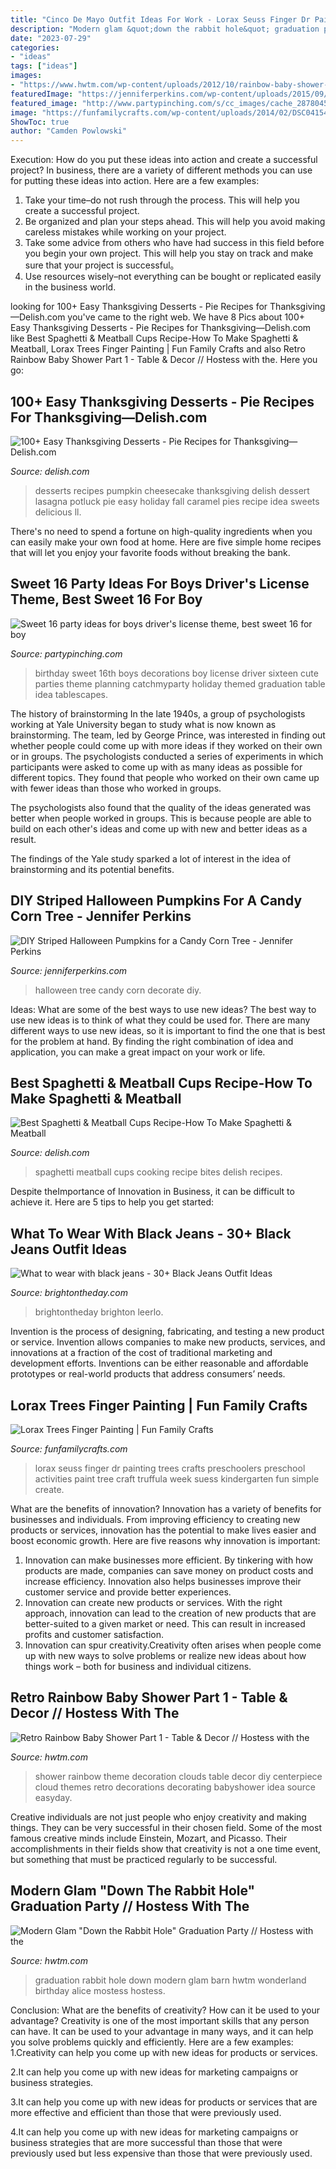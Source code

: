 ```yaml
---
title: "Cinco De Mayo Outfit Ideas For Work - Lorax Seuss Finger Dr Painting Trees Crafts Preschoolers Preschool Activities Paint Tree Craft Truffula Week Suess Kindergarten Fun Simple Create"
description: "Modern glam &quot;down the rabbit hole&quot; graduation party // hostess with the"
date: "2023-07-29"
categories:
- "ideas"
tags: ["ideas"]
images:
- "https://www.hwtm.com/wp-content/uploads/2012/10/rainbow-baby-shower-cloud-centerpiece.jpg"
featuredImage: "https://jenniferperkins.com/wp-content/uploads/2015/09/DSC_01731.jpg"
featured_image: "http://www.partypinching.com/s/cc_images/cache_2878045704.jpg?t=1309967592"
image: "https://funfamilycrafts.com/wp-content/uploads/2014/02/DSC04154-2.jpg"
ShowToc: true
author: "Camden Powlowski"
---
```



Execution: How do you put these ideas into action and create a successful project?
In business, there are a variety of different methods you can use for putting these ideas into action. Here are a few examples:
1. Take your time–do not rush through the process. This will help you create a successful project.
2. Be organized and plan your steps ahead. This will help you avoid making careless mistakes while working on your project.
3. Take some advice from others who have had success in this field before you begin your own project. This will help you stay on track and make sure that your project is successful。
4. Use resources wisely–not everything can be bought or replicated easily in the business world.

	

		
looking for 100+ Easy Thanksgiving Desserts - Pie Recipes for Thanksgiving—Delish.com you've came to the right web. We have 8 Pics about 100+ Easy Thanksgiving Desserts - Pie Recipes for Thanksgiving—Delish.com like Best Spaghetti &amp; Meatball Cups Recipe-How To Make Spaghetti &amp; Meatball, Lorax Trees Finger Painting | Fun Family Crafts and also Retro Rainbow Baby Shower Part 1 - Table &amp; Decor // Hostess with the. Here you go:
		
    
## 100+ Easy Thanksgiving Desserts - Pie Recipes For Thanksgiving—Delish.com

<img loading=lazy src="http://del.h-cdn.co/assets/15/46/1447434672-thanksgiving-pumpkin-cheesecake-lasagna-veritical.jpg" onerror="this.onerror=null;this.src='https://tse3.mm.bing.net/th?id=OIP.OcB_6q-OV7Yai3HR8VTemgHaLH&amp;pid=15.1';" alt="100+ Easy Thanksgiving Desserts - Pie Recipes for Thanksgiving—Delish.com">

_Source: delish.com_

>desserts recipes pumpkin cheesecake thanksgiving delish dessert lasagna potluck pie easy holiday fall caramel pies recipe idea sweets delicious ll. 

	

There's no need to spend a fortune on high-quality ingredients when you can easily make your own food at home. Here are five simple home recipes that will let you enjoy your favorite foods without breaking the bank.

    
## Sweet 16 Party Ideas For Boys Driver&#039;s License Theme, Best Sweet 16 For Boy

<img loading=lazy src="http://www.partypinching.com/s/cc_images/cache_2878045704.jpg?t=1309967592" onerror="this.onerror=null;this.src='https://tse3.mm.bing.net/th?id=OIP.2BRoWIIfo9y4MXwwJxZNEAHaHP&amp;pid=15.1';" alt="Sweet 16 party ideas for boys driver&#039;s license theme, best sweet 16 for boy">

_Source: partypinching.com_

>birthday sweet 16th boys decorations boy license driver sixteen cute parties theme planning catchmyparty holiday themed graduation table idea tablescapes. 

	

The history of brainstorming
In the late 1940s, a group of psychologists working at Yale University began to study what is now known as brainstorming. The team, led by George Prince, was interested in finding out whether people could come up with more ideas if they worked on their own or in groups.
The psychologists conducted a series of experiments in which participants were asked to come up with as many ideas as possible for different topics. They found that people who worked on their own came up with fewer ideas than those who worked in groups.

The psychologists also found that the quality of the ideas generated was better when people worked in groups. This is because people are able to build on each other's ideas and come up with new and better ideas as a result.

The findings of the Yale study sparked a lot of interest in the idea of brainstorming and its potential benefits.

    
## DIY Striped Halloween Pumpkins For A Candy Corn Tree - Jennifer Perkins

<img loading=lazy src="https://jenniferperkins.com/wp-content/uploads/2015/09/DSC_01731.jpg" onerror="this.onerror=null;this.src='https://tse3.mm.bing.net/th?id=OIP.INWEp6ZMMRhbNW3Cc-86XAHaJ4&amp;pid=15.1';" alt="DIY Striped Halloween Pumpkins for a Candy Corn Tree - Jennifer Perkins">

_Source: jenniferperkins.com_

>halloween tree candy corn decorate diy. 

	

Ideas: What are some of the best ways to use new ideas?
The best way to use new ideas is to think of what they could be used for. There are many different ways to use new ideas, so it is important to find the one that is best for the problem at hand. By finding the right combination of idea and application, you can make a great impact on your work or life.

    
## Best Spaghetti &amp; Meatball Cups Recipe-How To Make Spaghetti &amp; Meatball

<img loading=lazy src="http://del.h-cdn.co/assets/16/43/1477597321-delish-spaghetti-meatball-cups-pin-2.jpg" onerror="this.onerror=null;this.src='https://tse1.mm.bing.net/th?id=OIP.H7aqvNfq91aiCa7Tv4LGAQHaLG&amp;pid=15.1';" alt="Best Spaghetti &amp; Meatball Cups Recipe-How To Make Spaghetti &amp; Meatball">

_Source: delish.com_

>spaghetti meatball cups cooking recipe bites delish recipes. 

	

Despite theImportance of Innovation in Business, it can be difficult to achieve it. Here are 5 tips to help you get started: 

    
## What To Wear With Black Jeans - 30+ Black Jeans Outfit Ideas

<img loading=lazy src="https://www.brightontheday.com/wp-content/uploads/2017/02/what-to-wear-with-black-jeans.png" onerror="this.onerror=null;this.src='https://tse4.mm.bing.net/th?id=OIP.rOlK9mNd_Hfa2-On9kMIAQHaLH&amp;pid=15.1';" alt="What to wear with black jeans - 30+ Black Jeans Outfit Ideas">

_Source: brightontheday.com_

>brightontheday brighton leerlo. 

	

Invention is the process of designing, fabricating, and testing a new product or service. Invention allows companies to make new products, services, and innovations at a fraction of the cost of traditional marketing and development efforts. Inventions can be either reasonable and affordable prototypes or real-world products that address consumers’ needs.

    
## Lorax Trees Finger Painting | Fun Family Crafts

<img loading=lazy src="https://funfamilycrafts.com/wp-content/uploads/2014/02/DSC04154-2.jpg" onerror="this.onerror=null;this.src='https://tse4.mm.bing.net/th?id=OIP.uARp88AVBaWiD_zwttbHMQAAAA&amp;pid=15.1';" alt="Lorax Trees Finger Painting | Fun Family Crafts">

_Source: funfamilycrafts.com_

>lorax seuss finger dr painting trees crafts preschoolers preschool activities paint tree craft truffula week suess kindergarten fun simple create. 

	

What are the benefits of innovation?
Innovation has a variety of benefits for businesses and individuals. From improving efficiency to creating new products or services, innovation has the potential to make lives easier and boost economic growth. Here are five reasons why innovation is important: 
1. Innovation can make businesses more efficient. By tinkering with how products are made, companies can save money on product costs and increase efficiency. Innovation also helps businesses improve their customer service and provide better experiences. 
2. Innovation can create new products or services. With the right approach, innovation can lead to the creation of new products that are better-suited to a given market or need. This can result in increased profits and customer satisfaction. 
3. Innovation can spur creativity.Creativity often arises when people come up with new ways to solve problems or realize new ideas about how things work – both for business and individual citizens.

    
## Retro Rainbow Baby Shower Part 1 - Table &amp; Decor // Hostess With The

<img loading=lazy src="https://www.hwtm.com/wp-content/uploads/2012/10/rainbow-baby-shower-cloud-centerpiece.jpg" onerror="this.onerror=null;this.src='https://tse2.mm.bing.net/th?id=OIP.ycLiPR9zPS49Q1N2MPiEIAHaKp&amp;pid=15.1';" alt="Retro Rainbow Baby Shower Part 1 - Table &amp; Decor // Hostess with the">

_Source: hwtm.com_

>shower rainbow theme decoration clouds table decor diy centerpiece cloud themes retro decorations decorating babyshower idea source easyday. 

	

Creative individuals are not just people who enjoy creativity and making things. They can be very successful in their chosen field. Some of the most famous creative minds include Einstein, Mozart, and Picasso. Their accomplishments in their fields show that creativity is not a one time event, but something that must be practiced regularly to be successful.

    
## Modern Glam &quot;Down The Rabbit Hole&quot; Graduation Party // Hostess With The

<img loading=lazy src="https://www.hwtm.com/wp-content/uploads/2015/09/barn-graduation-party.jpg" onerror="this.onerror=null;this.src='https://tse2.mm.bing.net/th?id=OIP.gC5sqsfvIZGRcSYFwKfxuQHaK3&amp;pid=15.1';" alt="Modern Glam &quot;Down the Rabbit Hole&quot; Graduation Party // Hostess with the">

_Source: hwtm.com_

>graduation rabbit hole down modern glam barn hwtm wonderland birthday alice mostess hostess. 

	

Conclusion: What are the benefits of creativity? How can it be used to your advantage?
Creativity is one of the most important skills that any person can have. It can be used to your advantage in many ways, and it can help you solve problems quickly and efficiently. Here are a few examples: 
1.Creativity can help you come up with new ideas for products or services.

2.It can help you come up with new ideas for marketing campaigns or business strategies.

3.It can help you come up with new ideas for products or services that are more effective and efficient than those that were previously used.

4.It can help you come up with new ideas for marketing campaigns or business strategies that are more successful than those that were previously used but less expensive than those that were previously used.

